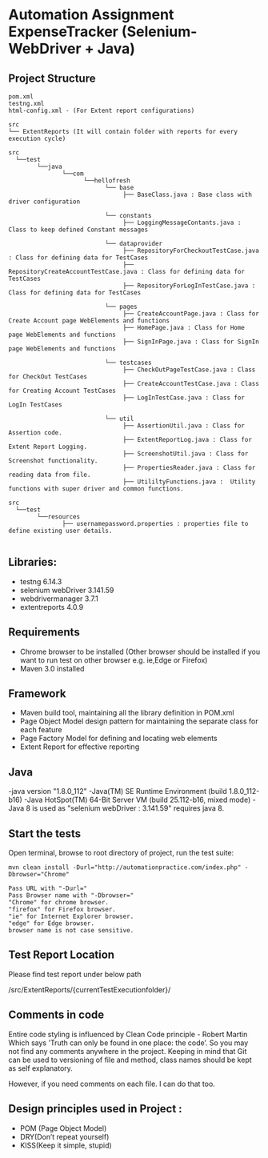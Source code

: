 
# Automation Assignment ExpenseTracker (Selenium-WebDriver + Java)

## Project Structure

```
pom.xml
testng.xml
html-config.xml - (For Extent report configurations)

src
└── ExtentReports (It will contain folder with reports for every execution cycle)

src
  └──test
        └──java
               └──com
                     └──hellofresh
                  	       └── base
                                ├── BaseClass.java : Base class with driver configuration
    
                  	       └── constants
                                ├── LoggingMessageContants.java : Class to keep defined Constant messages 

                  	       └── dataprovider
                                ├── RepositoryForCheckoutTestCase.java : Class for defining data for TestCases 
                                ├── RepositoryCreateAccountTestCase.java : Class for defining data for TestCases
                                ├── RepositoryForLogInTestCase.java : Class for defining data for TestCases
    
                  	       └── pages
                                ├── CreateAccountPage.java : Class for Create Account page WebElements and functions  
                                ├── HomePage.java : Class for Home page WebElements and functions
                                ├── SignInPage.java : Class for SignIn page WebElements and functions
                                        
                  	       └── testcases
                                ├── CheckOutPageTestCase.java : Class for CheckOut TestCases 
                                ├── CreateAccountTestCase.java : Class for Creating Account TestCases
                                ├── LogInTestCase.java : Class for LogIn TestCases
                                             
                  	       └── util
                                ├── AssertionUtil.java : Class for Assertion code. 
                                ├── ExtentReportLog.java : Class for Extent Report Logging.
                                ├── ScreenshotUtil.java : Class for Screenshot functionality.
                                ├── PropertiesReader.java : Class for reading data from file.
                                ├── UtililtyFunctions.java :  Utility functions with super driver and common functions.
                                       
src
  └──test
        └──resources
               ├── usernamepassword.properties : properties file to define existing user details.
    

```

## Libraries:

- testng 6.14.3
- selenium webDriver 3.141.59
- webdrivermanager 3.7.1
- extentreports 4.0.9


## Requirements

- Chrome browser to be installed (Other browser should be installed if you want to run test on other browser e.g. ie,Edge or Firefox)
- Maven 3.0 installed

## Framework
 - Maven build tool, maintaining all the library definition in POM.xml 
 - Page Object Model design pattern for maintaining the separate class for each feature
 - Page Factory Model for defining and locating web elements
 - Extent Report for effective reporting


## Java
 -java version "1.8.0_112"
 -Java(TM) SE Runtime Environment (build 1.8.0_112-b16)
 -Java HotSpot(TM) 64-Bit Server VM (build 25.112-b16, mixed mode)
 -Java 8 is used as "selenium webDriver : 3.141.59" requires java 8.
 
## Start the tests

Open terminal, browse to root directory of project, run the test suite:

	mvn clean install -Durl="http://automationpractice.com/index.php" -Dbrowser="Chrome"

    Pass URL with "-Durl="
    Pass Browser name with "-Dbrowser="
    "Chrome" for chrome browser.
    "firefox" for Firefox browser.
    "ie" for Internet Explorer browser.
    "edge" for Edge browser.
    browser name is not case sensitive.
    
## Test Report Location

Please find test report under below path 

/src/ExtentReports/{currentTestExecutionfolder}/

## Comments in code 

Entire code styling is influenced by Clean Code principle - Robert Martin
Which says
'Truth can only be found in one place: the code’.
So you may not find any comments anywhere in the project.
Keeping in mind that Git can be used to versioning of file and method, class names should be kept as self explanatory.

However, if you need comments on each file. I can do that too.

## Design principles used in Project :

- POM (Page Object Model)
- DRY(Don’t repeat yourself)
- KISS(Keep it simple, stupid)

